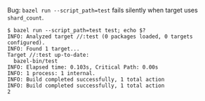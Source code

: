 Bug: `bazel run --script_path=test` fails silently when target uses `shard_count`.

```
$ bazel run --script_path=test test; echo $?
INFO: Analyzed target //:test (0 packages loaded, 0 targets configured).
INFO: Found 1 target...
Target //:test up-to-date:
  bazel-bin/test
INFO: Elapsed time: 0.103s, Critical Path: 0.00s
INFO: 1 process: 1 internal.
INFO: Build completed successfully, 1 total action
INFO: Build completed successfully, 1 total action
2
```
